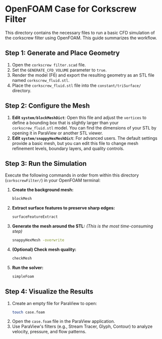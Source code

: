# OpenFOAM Case for Corkscrew Filter

This directory contains the necessary files to run a basic CFD simulation of the corkscrew filter using OpenFOAM. This guide summarizes the workflow.

## Step 1: Generate and Place Geometry

1.  Open the `corkscrew filter.scad` file.
2.  Set the `GENERATE_CFD_VOLUME` parameter to `true`.
3.  Render the model (F6) and export the resulting geometry as an STL file named `corkscrew_fluid.stl`.
4.  Place the `corkscrew_fluid.stl` file into the `constant/triSurface/` directory.

## Step 2: Configure the Mesh

1.  **Edit `system/blockMeshDict`**: Open this file and adjust the `vertices` to define a bounding box that is slightly larger than your `corkscrew_fluid.stl` model. You can find the dimensions of your STL by opening it in ParaView or another STL viewer.
2.  **Edit `system/snappyHexMeshDict`**: For advanced users. The default settings provide a basic mesh, but you can edit this file to change mesh refinement levels, boundary layers, and quality controls.

## Step 3: Run the Simulation

Execute the following commands in order from within this directory (`corkscrewFilter/`) in your OpenFOAM terminal:

1.  **Create the background mesh:**
    ```bash
    blockMesh
    ```

2.  **Extract surface features to preserve sharp edges:**
    ```bash
    surfaceFeatureExtract
    ```

3.  **Generate the mesh around the STL:**
    *(This is the most time-consuming step)*
    ```bash
    snappyHexMesh -overwrite
    ```

4.  **(Optional) Check mesh quality:**
    ```bash
    checkMesh
    ```

5.  **Run the solver:**
    ```bash
    simpleFoam
    ```

## Step 4: Visualize the Results

1.  Create an empty file for ParaView to open:
    ```bash
    touch case.foam
    ```
2.  Open the `case.foam` file in the ParaView application.
3.  Use ParaView's filters (e.g., Stream Tracer, Glyph, Contour) to analyze velocity, pressure, and flow patterns.
